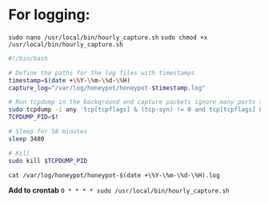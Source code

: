 # For logging:

`sudo nano /usr/local/bin/hourly_capture.sh`
`sudo chmod +x /usr/local/bin/hourly_capture.sh`
```bash
#!/bin/bash

# Define the paths for the log files with timestamps
timestamp=$(date +\%Y-\%m-\%d-\%H)
capture_log="/var/log/honeypot/honeypot-$timestamp.log"

# Run tcpdump in the background and capture packets ignore many ports that the reverse proxy uses, and ignore ports that are talking to our backend. Trying to limit the ouput of the TCPDump as much as possible
sudo tcpdump -i any 'tcp[tcpflags] & (tcp-syn) != 0 and tcp[tcpflags] & (tcp-ack) == 0 and ip and inbound and not ip6 and not port 22 and not port 80 and not port 42725 and not port 138 and not src host 127.0.0.1 and not (dst net 255.255.255.255 or src net 255.255.255.255) and not arp and not icmp and not (src net 10.152.183.1 or dst net 10.152.183.1) and not (src net 10.1.236.60 or dst net 10.1.236.60) and not (src net 10.102.67.53 or dst net 10.102.67.53) and not port 137 and not port 8181 and not port 8080 and not port 443 and not (src net 192.168.122.213 and dst net 192.168.122.213)' -n -tttt -q > "$capture_log" & TCPDUMP_PID=$!
TCPDUMP_PID=$!

# Sleep for 58 minutes
sleep 3480

# Kill 
sudo kill $TCPDUMP_PID

```
`cat /var/log/honeypot/honeypot-$(date +\%Y-\%m-\%d-\%H).log`

**Add to crontab**
`0 * * * * sudo /usr/local/bin/hourly_capture.sh`

